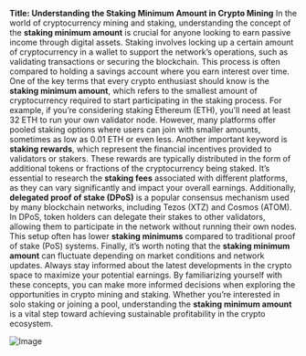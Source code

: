 **Title: Understanding the Staking Minimum Amount in Crypto Mining**
In the world of cryptocurrency mining and staking, understanding the concept of the **staking minimum amount** is crucial for anyone looking to earn passive income through digital assets. Staking involves locking up a certain amount of cryptocurrency in a wallet to support the network’s operations, such as validating transactions or securing the blockchain. This process is often compared to holding a savings account where you earn interest over time.
One of the key terms that every crypto enthusiast should know is the **staking minimum amount**, which refers to the smallest amount of cryptocurrency required to start participating in the staking process. For example, if you’re considering staking Ethereum (ETH), you’ll need at least 32 ETH to run your own validator node. However, many platforms offer pooled staking options where users can join with smaller amounts, sometimes as low as 0.01 ETH or even less.
Another important keyword is **staking rewards**, which represent the financial incentives provided to validators or stakers. These rewards are typically distributed in the form of additional tokens or fractions of the cryptocurrency being staked. It’s essential to research the **staking fees** associated with different platforms, as they can vary significantly and impact your overall earnings.
Additionally, **delegated proof of stake (DPoS)** is a popular consensus mechanism used by many blockchain networks, including Tezos (XTZ) and Cosmos (ATOM). In DPoS, token holders can delegate their stakes to other validators, allowing them to participate in the network without running their own nodes. This setup often has lower **staking minimums** compared to traditional proof of stake (PoS) systems.
Finally, it’s worth noting that the **staking minimum amount** can fluctuate depending on market conditions and network updates. Always stay informed about the latest developments in the crypto space to maximize your potential earnings.
By familiarizing yourself with these concepts, you can make more informed decisions when exploring the opportunities in crypto mining and staking. Whether you’re interested in solo staking or joining a pool, understanding the **staking minimum amount** is a vital step toward achieving sustainable profitability in the crypto ecosystem.

![Image](https://github.com/user-attachments/assets/d7419ec9-dc67-403f-bf28-8faea5f1f74f)
